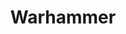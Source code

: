 ---
title: Warhammer
crosslinks:
- Warhammer40k
- minipainting
- 40kLore
- ageofsigmar
- Grimdank
- ImaginaryWarhammer
- totalwar
- warhammerFAQ
- Warhammer30k
- miniswap
- TerrainBuilding
- wow
- warhammer40k
- WarhammerInstructions
- WritingPrompts
- warhammerfantasyrpg
- '2015'
- armoredwomen
- Showerthoughts
- FanTheories
---